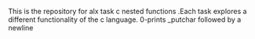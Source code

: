 This is the repository for alx task c nested functions .Each task explores a different functionality of the c language.
0-prints _putchar followed by a newline 
